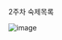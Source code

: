 2주차 숙제목록

![image](https://user-images.githubusercontent.com/20570898/123534866-3704f680-d75b-11eb-9fe4-e404c041a8d0.png)
